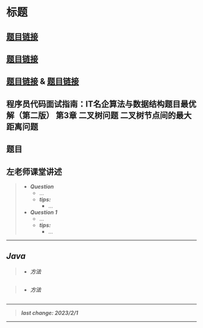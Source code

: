 # 标题

## [题目链接]()

## [题目链接]()

## [题目链接]() & [题目链接]()

## 程序员代码面试指南：IT名企算法与数据结构题目最优解（第二版） 第3章 二叉树问题 二叉树节点间的最大距离问题

## 题目

## 左老师课堂讲述

> - ***Question***
>   - ...
>   - ***tips:***
>     - ...
> - ***Question 1***
>   - ...
>   - ***tips:***
>     - ...

---

## *Java*

> - ***方法***

```java
```

> - ***方法***

```java
```

---

> ***last change: 2023/2/1***

---
